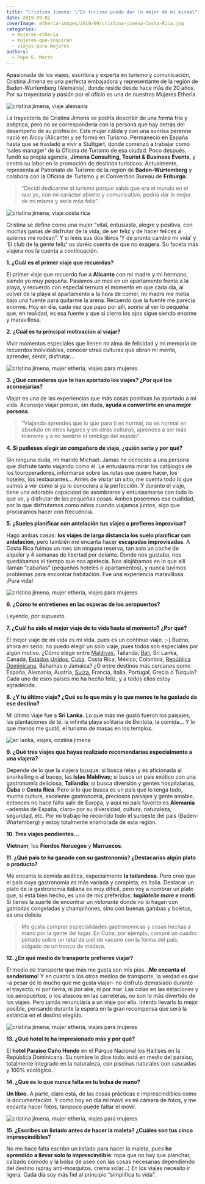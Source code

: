 ```yaml
---
title: "Cristina Jimena: \"En turismo puedo dar lo mejor de mí misma\""
date: 2019-09-02
coverImage: etheria-images/2019/09/cristina-jimena-Costa-Rica.jpg
categories: 
  - mujeres-etheria
  - mujeres-que-inspiran
  - viajes-para-mujeres
authors: 
  - Pepa G. Marín
---
```


Apasionada de los viajes, escritora y experta en turismo y comunicación, Cristina Jimena 
es una perfecta embajadora y representante de la región de Baden-Wurtemberg (Alemania), 
donde reside desde hace más de 20 años. Por su trayectoria y pasión por el oficio es una 
de nuestras Mujeres Etheria. 

![cristina jimena, viaje alemania](etheria-images/2019/08/2-cristina-jimena-heidelberg.jpg "Cristina J. en Heidelberg (Alemania).")

La trayectoria de Cristina Jimena se podría describir de una forma fría y aséptica, pero 
no se correspondería con la persona que hay detrás del desempeño de su profesión. Esta 
mujer cálida y con una sonrisa perenne nació en Alcoy (Alicante) y se formó en Turismo. 
Permaneció en España hasta que se trasladó a vivir a Stuttgart, donde comenzó a trabajar 
como 'sales manager' de la Oficina de Turismo de esa ciudad. Poco después, fundó su 
propia agencia, **Jimena Consulting, Tourist & Business Events**, y centró su labor en 
la promoción de destinos turísticos. Actualmente, representa al Patronato de Turismo de 
la región de **Baden-Wurtemberg** y colabora con la Oficina de Turismo y el Convention 
Bureau de **Friburgo**. 

> “Decidí dedicarme al turismo porque sabía que era el mundo en el que yo, con mi carácter 
> abierto y comunicativo, podría dar lo mejor de mí misma y sería más feliz”. 

![cristina jimena, viaje costa rica](etheria-images/2019/09/cristina-jimena-Costa-Rica.jpg "Viaje a Costa Rica.")

Cristina se define como una mujer “vital, entusiasta, alegre y positiva, con muchas 
ganas de disfrutar de la vida, de ser feliz y de hacer felices a quienes me rodean”. Y 
si leéis sus dos libros ‘Y de pronto cambió mi vida’ y ‘El club de la gente feliz’ os 
daréis cuenta de que no exagera. Su faceta más viajera nos la cuenta a continuación. 

**1\. ¿Cuál es el primer viaje que recuerdas?** 

El primer viaje que recuerdo fue a **Alicante** con mi madre y mi hermano, siendo yo muy 
pequeña. Pasamos un mes en un apartamento frente a la playa, y recuerdo con especial 
ternura el momento en que cada día, al volver de la playa al apartamento a la hora de 
comer, mi madre me metía bajo una fuente para quitarme la arena. Recuerdo que la fuente 
me parecía enorme. Hoy en día, cada vez que paso por allí, sonrío al ver lo pequeña que, 
en realidad, es esa fuente y que si cierro los ojos sigue siendo enorme y maravillosa. 

**2\. ¿Cuál es tu principal motivación al viajar?** 

Vivir momentos especiales que llenen mi alma de felicidad y mi memoria de recuerdos 
inolvidables, conocer otras culturas que abran mi mente, aprender, sentir, disfrutar... 

![cristina jimena, mujer etheria, viajes para mujeres](etheria-images/2019/08/cristina-jimena-flores.jpg "En Stuttgart.")

**3\. ¿Qué consideras que te han aportado los viajes? ¿Por qué los aconsejarías?** 

Viajar es una de las experiencias que más cosas positivas ha aportado a mi vida. 
Aconsejo viajar porque, sin duda, **ayuda a convertirte en una mejor persona**. 

> "Viajando aprendes que lo que para ti es normal, no es normal en absoluto en otros 
> lugares y en otras culturas, aprendes a ser más tolerante y a no sentirte el ombligo del 
> mundo". 

**4\. Si pudieses elegir un compañero de viaje, ¿quién sería y por qué?** 

Sin ninguna duda, mi marido Michael. Jamás he conocido a una persona que disfrute tanto 
viajando como él. Le entusiasma mirar los catálogos de los touroperadores, informarse 
sobre las rutas que quiere hacer, los hoteles, los restaurantes... Antes de visitar un 
sitio, me cuenta todo lo que vamos a ver como si ya lo conociera a la perfección. Y 
durante el viaje, tiene una adorable capacidad de asombrarse y entusiasmarse con todo lo 
que ve, y disfrutar de las pequeñas cosas. Ambos poseemos esa cualidad, por lo que 
disfrutamos como niños cuando viajamos juntos, algo que procuramos hacer con frecuencia. 

**5\. ¿Sueles planificar con antelación tus viajes o prefieres improvisar?** 

Hago ambas cosas: **los viajes de larga distancia los suelo planificar con antelación**, 
pero también me encanta hacer **escapadas improvisadas**. A Costa Rica fuimos un mes sin 
ninguna reserva, tan solo un coche de alquiler y 4 semanas de libertad por delante. 
Donde nos gustaba, nos quedábamos el tiempo que nos apetecía. Nos alojábamos en lo que 
allí llaman “cabañas” (pequeños hoteles o apartamentos), y nunca tuvimos problemas para 
encontrar habitación. Fue una experiencia maravillosa. ¡Pura vida! 

![cristina jimena, mujer etheria, viajes para mujeres](etheria-images/2019/08/cristina-jimena-viajes.jpg "Viaje a Tailandia.")

**6\. ¿Cómo te entretienes en las esperas de los aeropuertos?** 

Leyendo, por supuesto. 

**7\. ¿Cuál ha sido el mejor viaje de tu vida hasta el momento? ¿Por qué?** 

El mejor viaje de mi vida es mi vida, pues es un continuo viaje. ;-) Bueno, ahora en 
serio: no puedo elegir un solo viaje, pues todos son especiales por algún motivo. ¿Cómo 
elegir entre [Maldivas](https://etheriamagazine.com/2021/03/23/guia-que-hacer-en-maldivas-buceo-surf/), 
Tailanda, [Bali](https://etheriamagazine.com/2019/07/23/luna-miel-bali-maldicion-ruptura/), 
Sri Lanka, Canadá, [Estados 
Unidos](https://etheriamagazine.com/2019/07/18/ruta-california-por-el-lejano-oeste-americano/), 
[Cuba](https://etheriamagazine.com/2019/01/25/viajar-con-amigas-a-cuba/), Costa Rica, 
México, Colombia, [República 
Dominicana](https://etheriamagazine.com/2018/04/13/propuestas-en-el-norte-de-republica-dominicana/), 
Bahamas o Jamaica? ¿O entre destinos más cercanos como España, Alemania, Austria, [Suiza](https://etheriamagazine.com/2019/04/30/viaje-en-familia-que-hacer-engelberg-suiza/), 
Francia, Italia, Portugal, Grecia o Turquía? Cada uno de esos países me ha hecho feliz, 
y a todos ellos estoy agradecida. 

**8\. ¿Y tu último viaje? ¿Qué es lo que más y lo que menos te ha gustado de ese 
destino?** 

Mi último viaje fue a **Sri Lanka.** Lo que más me gustó fueron los paisajes, las 
plantaciones de té, la infinita playa solitaria de Bentota, la comida... Y lo que menos 
me gustó, el turismo de masas en los templos. 

![sri lanka, viajes, cristina jimena](etheria-images/2019/09/cristina-jimena-Sri-Lanka.jpg "Viaje a Sri Lanka.")

**9\. ¿Qué tres viajes que hayas realizado recomendarías especialmente a una viajera?** 

Depende de lo que la viajera busque: si busca relax y es aficionada al snorkelling o al 
buceo, las **Islas Maldivas;** si busca un país exótico con una gastronomía deliciosa, 
**Tailandia**; si busca diversión y gentes hospitalarias, **Cuba** o **Costa Rica**. 
Pero si lo que busca es un país que lo tenga todo, mucha cultura, excelente gastronomía, 
preciosos paisajes y gente amable, entonces no hace falta salir de Europa, y aquí mi 
país favorito es **Alemania** –además de España, claro– por su diversidad, cultura, 
naturaleza, seguridad, etc. Por mi trabajo he recorrido todo el suroeste del país 
(Baden-Wurtemberg) y estoy totalmente enamorada de esta región. 

**10\. Tres viajes pendientes…** 

**Vietnam**, los **Fiordos Noruegos** y **Marruecos**. 

**11\. ¿Qué país te ha ganado con su gastronomía? ¿Destacarías algún plato o producto?** 

Me encanta la comida asiática, especialmente **la tailandesa**. Pero creo que el país 
cuya gastronomía es más variada y completa, es Italia. Destacar un plato de la 
gastronomía italiana es muy difícil, pero voy a nombrar un plato que, si está bien 
hecho, es uno de mis preferidos: **_tagliatelle mare e monti_**. Si tienes la suerte de 
encontrar un _ristorante_ donde no lo hagan con gambitas congeladas y champiñones, sino 
con buenas gambas y boletus, es una delicia. 

> Me gusta comprar especialidades gastronómicas y cosas hechas a mano por la gente del 
> lugar. En Cuba, por ejemplo, compré un cuadro pintado sobre un retal de piel de vacuno 
> con la forma del país, colgado de un tronco de madera. 

**12\. ¿En qué medio de transporte prefieres viajar?** 

El medio de transporte que más me gusta son mis pies. ¡**Me encanta el senderismo**! Y 
en cuanto a los otros medios de transporte, la verdad es que –a pesar de lo mucho que me 
gusta viajar– no disfruto demasiado durante el trayecto, ni por tierra, ni por aire, ni 
por mar. Las colas en las estaciones y los aeropuertos, o los atascos en las carreteras, 
no son lo más divertido de los viajes. Pero jamás renunciaría a un viaje por ello. 
Intento llevarlo lo mejor posible, pensando durante la espera en la gran recompensa que 
será la estancia en el destino elegido. 

![cristina jimena, mujer etheria, viajes para mujeres](etheria-images/2019/08/1-Cristina-Jimena-Alemania.jpg "Junto al castillo Hohenzollern (Alemania).")

**13\. ¿Qué hotel te ha impresionado más y por qué?** 

El **hotel Paraíso Caño Hondo** en el Parque Nacional los Haitises en la República 
Dominicana. Su nombre lo dice todo: está en medio del paraíso, totalmente integrado en 
la naturaleza, con piscinas naturales con cascadas y 100% ecológico. 

**14\. ¿Qué es lo que nunca falta en tu bolsa de mano?** 

**Un libro.** A parte, claro está, de las cosas prácticas e imprescindibles como la 
documentación. Y como hoy en día mi móvil es mi cámara de fotos, y me encanta hacer 
fotos, tampoco puede faltar el móvil. 

![cristina jimena, mujer etheria, viajes para mujeres](etheria-images/2019/08/cristina-jimena-nieve.jpg "Esquiando en el Monte Feldberg (Selva Negra)")

**15\. ¿Escribes un listado antes de hacer la maleta? ¿Cuáles son tus cinco 
imprescindibles?** 

No me hace falta escribir un listado para hacer la maleta, pues **he aprendido a llevar 
solo lo imprescindible**: ropa que no hay que planchar, calzado cómodo y la bolsa de 
aseo con las cosas necesarias dependiendo del destino (spray anti-mosquitos, crema 
solar...) En los viajes necesito ir ligera. Cada día soy más fiel al principio 
“simplifica tu vida”.
